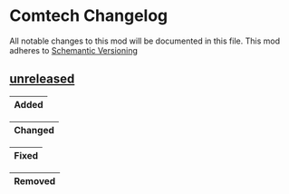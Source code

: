 # Comtech Changelog

All notable changes to this mod will be documented in this file.
This mod adheres to [Schemantic Versioning](https://simver.org)

## [unreleased]

| Added                                                        |
|--------------------------------------------------------------|

| Changed                                                      |
|--------------------------------------------------------------|

| Fixed                                                        |
|--------------------------------------------------------------|

| Removed                                                      |
|--------------------------------------------------------------|

[unreleased]:https://github.com/JamieRhys/Comtech